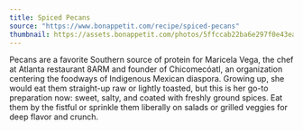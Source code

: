 ```yaml
---
title: Spiced Pecans
source: "https://www.bonappetit.com/recipe/spiced-pecans"
thumbnail: https://assets.bonappetit.com/photos/5ffccab22ba6e297f0e43ea2/1:1/w_2240,c_limit/HLY-Maricela-vega-Spiced%20Pecans.jpg
---
```


Pecans are a favorite Southern source of protein for Maricela Vega, the chef at Atlanta restaurant 8ARM and founder of Chicomecóatl, an organization centering the foodways of Indigenous Mexican diaspora. Growing up, she would eat them straight-up raw or lightly toasted, but this is her go-to preparation now: sweet, salty, and coated with freshly ground spices. Eat them by the fistful or sprinkle them liberally on salads or grilled veggies for deep flavor and crunch.
